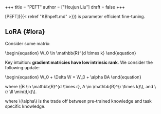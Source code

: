 +++
title = "PEFT"
author = ["Houjun Liu"]
draft = false
+++

[PEFT]({{< relref "KBhpeft.md" >}}) is parameter efficient fine-tuning.


## LoRA {#lora}

Consider some matrix:

\begin{equation}
W\_0 \in \mathbb{R}^{d \times k}
\end{equation}

Key intuition: **gradient matricies have low intrinsic rank**. We consider the following update:

\begin{equation}
W\_0 + \Delta W = W\_0 + \alpha BA
\end{equation}

where \\(B \in \mathbb{R}^{d \times r}, A \in \mathbb{R}^{r \times k}\\), and \\(r \ll \min(d,k)\\).

where \\(\alpha\\) is the trade off between pre-trained knowledge and task specific knowledge.
